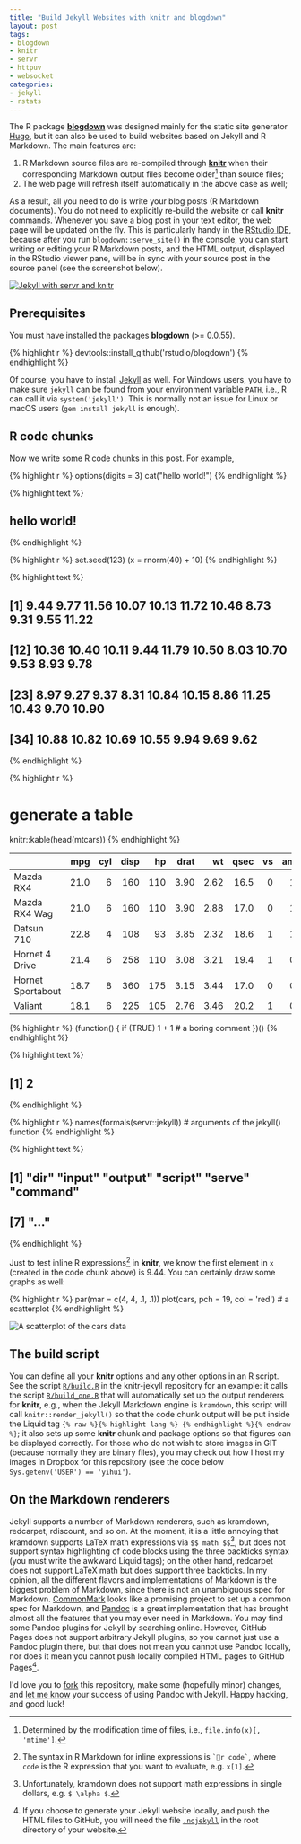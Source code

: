 ```yaml
---
title: "Build Jekyll Websites with knitr and blogdown"
layout: post
tags:
- blogdown
- knitr
- servr
- httpuv
- websocket
categories:
- jekyll
- rstats
---
```


The R package [**blogdown**](https://github.com/rstudio/blogdown) was designed mainly for the static site generator [Hugo](https://gohugo.io), but it can also be used to build websites based on Jekyll and R Markdown. The main features are:

1. R Markdown source files are re-compiled through [**knitr**](https://yihui.name/knitr/) when their corresponding Markdown output files become older[^1] than source files;
1. The web page will refresh itself automatically in the above case as well;

[^1]: Determined by the modification time of files, i.e., `file.info(x)[, 'mtime']`.

As a result, all you need to do is write your blog posts (R Markdown documents). You do not need to explicitly re-build the website or call **knitr** commands. Whenever you save a blog post in your text editor, the web page will be updated on the fly. This is particularly handy in the [RStudio IDE](https://www.rstudio.com), because after you run `blogdown::serve_site()` in the console, you can start writing or editing your R Markdown posts, and the HTML output, displayed in the RStudio viewer pane, will be in sync with your source post in the source panel (see the screenshot below).

[![Jekyll with servr and knitr](//i.imgur.com/gKVGhiP.png)](//i.imgur.com/gKVGhiP.png)

## Prerequisites

You must have installed the packages **blogdown** (>= 0.0.55).


{% highlight r %}
devtools::install_github('rstudio/blogdown')
{% endhighlight %}

Of course, you have to install [Jekyll](http://jekyllrb.com) as well. For Windows users, you have to make sure `jekyll` can be found from your environment variable `PATH`, i.e., R can call it via `system('jekyll')`. This is normally not an issue for Linux or macOS users (`gem install jekyll` is enough).

## R code chunks

Now we write some R code chunks in this post. For example,


{% highlight r %}
options(digits = 3)
cat("hello world!")
{% endhighlight %}



{% highlight text %}
## hello world!
{% endhighlight %}



{% highlight r %}
set.seed(123)
(x = rnorm(40) + 10)
{% endhighlight %}



{% highlight text %}
##  [1]  9.44  9.77 11.56 10.07 10.13 11.72 10.46  8.73  9.31  9.55 11.22
## [12] 10.36 10.40 10.11  9.44 11.79 10.50  8.03 10.70  9.53  8.93  9.78
## [23]  8.97  9.27  9.37  8.31 10.84 10.15  8.86 11.25 10.43  9.70 10.90
## [34] 10.88 10.82 10.69 10.55  9.94  9.69  9.62
{% endhighlight %}



{% highlight r %}
# generate a table
knitr::kable(head(mtcars))
{% endhighlight %}



|                  |  mpg| cyl| disp|  hp| drat|   wt| qsec| vs| am| gear| carb|
|:-----------------|----:|---:|----:|---:|----:|----:|----:|--:|--:|----:|----:|
|Mazda RX4         | 21.0|   6|  160| 110| 3.90| 2.62| 16.5|  0|  1|    4|    4|
|Mazda RX4 Wag     | 21.0|   6|  160| 110| 3.90| 2.88| 17.0|  0|  1|    4|    4|
|Datsun 710        | 22.8|   4|  108|  93| 3.85| 2.32| 18.6|  1|  1|    4|    1|
|Hornet 4 Drive    | 21.4|   6|  258| 110| 3.08| 3.21| 19.4|  1|  0|    3|    1|
|Hornet Sportabout | 18.7|   8|  360| 175| 3.15| 3.44| 17.0|  0|  0|    3|    2|
|Valiant           | 18.1|   6|  225| 105| 2.76| 3.46| 20.2|  1|  0|    3|    1|



{% highlight r %}
(function() {
  if (TRUE) 1 + 1  # a boring comment
})()
{% endhighlight %}



{% highlight text %}
## [1] 2
{% endhighlight %}



{% highlight r %}
names(formals(servr::jekyll))  # arguments of the jekyll() function
{% endhighlight %}



{% highlight text %}
## [1] "dir"     "input"   "output"  "script"  "serve"   "command"
## [7] "..."
{% endhighlight %}

Just to test inline R expressions[^2] in **knitr**, we know the first element in `x` (created in the code chunk above) is 9.44. You can certainly draw some graphs as well:

[^2]: The syntax in R Markdown for inline expressions is `` `r code` ``, where `code` is the R expression that you want to evaluate, e.g. `x[1]`.


{% highlight r %}
par(mar = c(4, 4, .1, .1))
plot(cars, pch = 19, col = 'red')  # a scatterplot
{% endhighlight %}

![A scatterplot of the cars data](/figure/./2014-09-28-jekyll-with-knitr/cars-1.png)

## The build script

You can define all your **knitr** options and any other options in an R script. See the script [`R/build.R`](https://github.com/yihui/knitr-jekyll/blob/gh-pages/R/build.R) in the knitr-jekyll repository for an example: it calls the script [`R/build_one.R`](https://github.com/yihui/knitr-jekyll/blob/gh-pages/R/build_one.R) that will automatically set up the output renderers for **knitr**, e.g., when the Jekyll Markdown engine is `kramdown`, this script will call `knitr::render_jekyll()` so that the code chunk output will be put inside the Liquid tag `{% raw %}{% highlight lang %} {% endhighlight %}{% endraw %}`; it also sets up some **knitr** chunk and package options so that figures can be displayed correctly. For those who do not wish to store images in GIT (because normally they are binary files), you may check out how I host my images in Dropbox for this repository (see the code below `Sys.getenv('USER') == 'yihui'`).

## On the Markdown renderers

Jekyll supports a number of Markdown renderers, such as kramdown, redcarpet, rdiscount, and so on. At the moment, it is a little annoying that kramdown supports LaTeX math expressions via `$$ math $$`[^4], but does not support syntax highlighting of code blocks using the three backticks syntax (you must write the awkward Liquid tags); on the other hand, redcarpet does not support LaTeX math but does support three backticks. In my opinion, all the different flavors and implementations of Markdown is the biggest problem of Markdown, since there is not an unambiguous spec for Markdown. [CommonMark](http://commonmark.org) looks like a promising project to set up a common spec for Markdown, and [Pandoc](http://pandoc.org) is a great implementation that has brought almost all the features that you may ever need in Markdown. You may find some Pandoc plugins for Jekyll by searching online. However, GitHub Pages does not support arbitrary Jekyll plugins, so you cannot just use a Pandoc plugin there, but that does not mean you cannot use Pandoc locally, nor does it mean you cannot push locally compiled HTML pages to GitHub Pages[^5].

[^4]: Unfortunately, kramdown does not support math expressions in single dollars, e.g. `$ \alpha $`.

[^5]: If you choose to generate your Jekyll website locally, and push the HTML files to GitHub, you will need the file [`.nojekyll`](https://help.github.com/articles/using-jekyll-with-pages) in the root directory of your website.

I'd love you to [fork](https://github.com/yihui/knitr-jekyll) this repository, make some (hopefully minor) changes, and [let me know](https://github.com/yihui/knitr-jekyll/issues) your success of using Pandoc with Jekyll. Happy hacking, and good luck!
